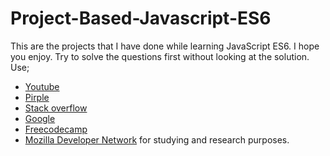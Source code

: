 # Project-Based-Javascript-ES6
This are the projects that I have done while learning JavaScript ES6. I hope you enjoy. 
Try to solve the questions first without looking at the solution. Use; 
* [Youtube](https://www.youtube.com)  
* [Pirple](https://www.pirple.com)  
* [Stack overflow](https://www.stackoverflow.com) 
* [Google](https://www.google.com) 
* [Freecodecamp](https://www.freecodecamp.org)
* [Mozilla Developer Network](https://developer.mozilla.org) 
for studying and research purposes.
